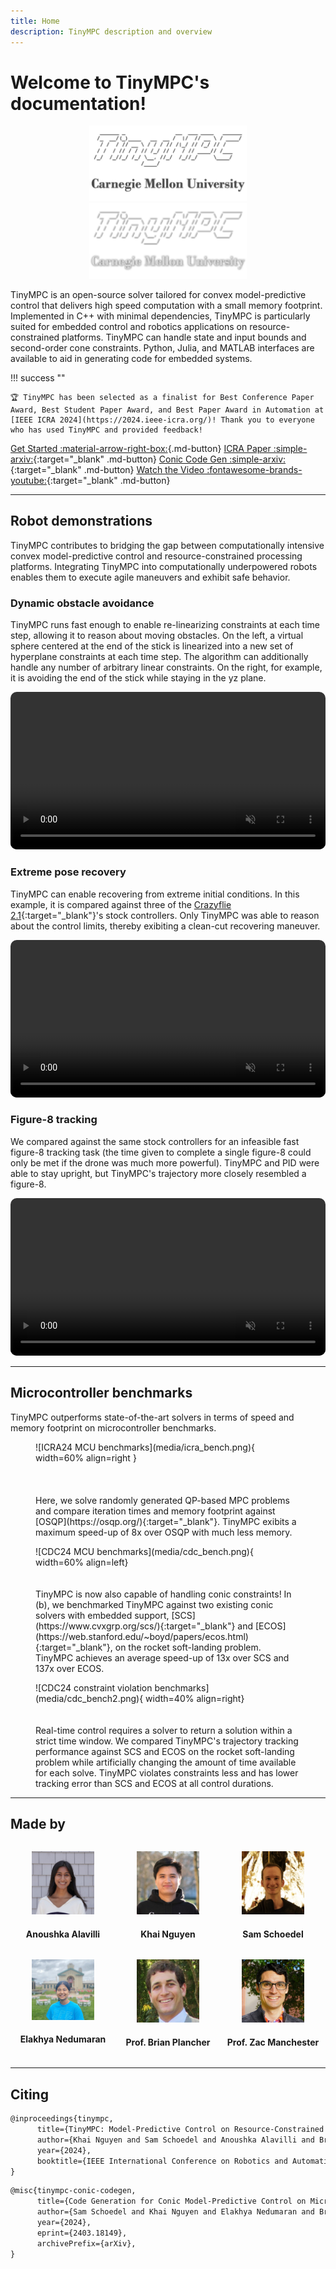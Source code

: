 ```yaml
---
title: Home
description: TinyMPC description and overview
---
```


# Welcome to TinyMPC's documentation!

<p align="center">
  <img width="50%" src="media/lightmode-banner.png#only-light" />
  <img width="50%" src="media/darkmode-banner.png#only-dark" />
</p>

TinyMPC is an open-source solver tailored for convex model-predictive control that delivers high speed computation with a small memory footprint. Implemented in C++ with minimal dependencies, TinyMPC is particularly suited for embedded control and robotics applications on resource-constrained platforms. TinyMPC can handle state and input bounds and second-order cone constraints. Python, Julia, and MATLAB interfaces are available to aid in generating code for embedded systems.

!!! success "" 

    🏆 TinyMPC has been selected as a finalist for Best Conference Paper Award, Best Student Paper Award, and Best Paper Award in Automation at [IEEE ICRA 2024](https://2024.ieee-icra.org/)! Thank you to everyone who has used TinyMPC and provided feedback!

[Get Started :material-arrow-right-box:](get-started/examples.md){.md-button}
[ICRA Paper :simple-arxiv:](https://arxiv.org/abs/2310.16985){:target="_blank" .md-button}
[Conic Code Gen :simple-arxiv:](https://arxiv.org/abs/2403.18149){:target="_blank" .md-button}
[Watch the Video :fontawesome-brands-youtube:](https://www.youtube.com/watch?v=NKOrRyhcr6w){:target="_blank" .md-button}

---

## Robot demonstrations

TinyMPC contributes to bridging the gap between computationally intensive convex model-predictive control and resource-constrained processing platforms. Integrating TinyMPC into computationally underpowered robots enables them to execute agile maneuvers and exhibit safe behavior.

### Dynamic obstacle avoidance

TinyMPC runs fast enough to enable re-linearizing constraints at each time step, allowing it to reason about moving obstacles. On the left, a virtual sphere centered at the end of the stick is linearized into a new set of hyperplane constraints at each time step. The algorithm can additionally handle any number of arbitrary linear constraints. On the right, for example, it is avoiding the end of the stick while staying in the yz plane.

<video width="100%" preload="auto" muted autoplay controls loop style="border: 0px solid #bbb; border-radius: 10px; width: 100%;">
    <source src="media/favoid.mp4" type="video/mp4">
</video>

### Extreme pose recovery

TinyMPC can enable recovering from extreme initial conditions. In this example, it is compared against three of the [Crazyflie 2.1](https://www.bitcraze.io/products/crazyflie-2-1/){:target="_blank"}'s stock controllers. Only TinyMPC was able to reason about the control limits, thereby exibiting a clean-cut recovering maneuver.

<video width="100%" preload="auto" muted autoplay controls loop style="border: 0px solid #bbb; border-radius: 10px; width: 100%;">
    <source src="media/fextreme.mp4" type="video/mp4">
</video>

### Figure-8 tracking

We compared against the same stock controllers for an infeasible fast figure-8 tracking task (the time given to complete a single figure-8 could only be met if the drone was much more powerful). TinyMPC and PID were able to stay upright, but TinyMPC's trajectory more closely resembled a figure-8.

<video width="100%" preload="auto" muted autoplay controls loop style="border: 0px solid #bbb; border-radius: 10px; width: 100%;">
    <source src="media/fig82.mp4" type="video/mp4">
</video>

---

## Microcontroller benchmarks

TinyMPC outperforms state-of-the-art solvers in terms of speed and memory footprint on microcontroller benchmarks. 

<figure markdown="span">
    ![ICRA24 MCU benchmarks](media/icra_bench.png){ width=60% align=right }
    <div style="text-align: left;">
        <br>
        <br>
        <br>
        Here, we solve randomly generated QP-based MPC problems and compare iteration times and memory footprint against [OSQP](https://osqp.org/){:target="_blank"}. TinyMPC exibits a maximum speed-up of 8x over OSQP with much less memory.
        <!-- Because TinyMPC takes advantage of the specific structure of the MPC problem, the amount of data it stores scales linearly instead of quadratically with each dimension. This allows it to store much bigger problems (and solve them much faster) than generic QP solvers such as OSQP. -->
    </div>
</figure>

<figure markdown="span">
    ![CDC24 MCU benchmarks](media/cdc_bench.png){ width=60% align=left}
    <div style="text-align: left;">
        <br>
        <br>
        TinyMPC is now also capable of handling conic constraints! In (b), we benchmarked TinyMPC against two existing conic solvers with embedded support, [SCS](https://www.cvxgrp.org/scs/){:target="_blank"} and [ECOS](https://web.stanford.edu/~boyd/papers/ecos.html){:target="_blank"}, on the rocket soft-landing problem. TinyMPC achieves an average speed-up of 13x over SCS and 137x over ECOS.
        <!-- #gain, because of its lack of generality, TinyMPC is orders of magnitudes faster than SCS and ECOS. -->
    </div>
</figure>

<figure markdown="span">
    ![CDC24 constraint violation benchmarks](media/cdc_bench2.png){ width=40% align=right}
    <div style="text-align: left;">
        <br>
        <br>
        Real-time control requires a solver to return a solution within a strict time window. We compared TinyMPC's trajectory tracking performance against SCS and ECOS on the rocket soft-landing problem while artificially changing the amount of time available for each solve. TinyMPC violates constraints less and has lower tracking error than SCS and ECOS at all control durations.
        <!-- Since it's primary use is in real-time control, we also compared TinyMPC's trajectory tracking performance against SCS and ECOS on the rocket soft-landing problem. These tests assume the controller has $\text{Control Step}$ amount of time (in milliseconds) to solve the problem at every real time step (10 milliseconds). TinyMPC beats ECOS in this real-time task because of its ability to warm start each solve with the previous solution, and it performs more iterations per control step than SCS, allowing it to track the reference trajectory more reliably. -->
    </div>
</figure>

---

## Made by

<div style="display: flex;">
    <div style="flex: 1;">
        <p align="center">
            <a href="https://www.linkedin.com/in/anoushka-alavilli-89586b178/" target="_blank"><img style="border-radius: 0%;" width="60%" src="media/contributors/anoushka_alavilli.jpg" /></a>
        </p>
        <h4 align="center">
            Anoushka Alavilli
        </h4>
        <!-- <h6 align="center">
            Main developer
        </h6> -->
    </div>
    <div style="flex: 1;">
        <p align="center">
            <a href="https://xkhainguyen.github.io/" target="_blank"><img style="border-radius: 0%;" width="60%" src="media/contributors/khai_nguyen.jpg" /></a>
        </p>
        <h4 align="center">
            Khai Nguyen
        </h4>
        <!-- <h6 align="center">
            Main developer
        </h6> -->
    </div>
    <div style="flex: 1;">
        <p align="center">
            <a href="https://samschoedel.com/" target="_blank"><img style="border-radius: 0%;" width="60%" src="media/contributors/sam_schoedel.jpg" /></a>
        </p>
        <h4 align="center">
            Sam Schoedel
        </h4>
        <!-- <h6 align="center">
            Main developer
        </h6> -->
    </div>
</div>


<div style="display: flex;">
    <div style="flex: 1;">
        <p align="center">
            <a href="https://www.linkedin.com/in/elakhya-nedumaran/" target="_blank"><img style="border-radius: 0%;" width="60%" src="media/contributors/elakhya_nedumaran.png" /></a>
        </p>
        <h4 align="center">
            Elakhya Nedumaran
        </h4>
        <!-- <h6 align="center">
            Code generation and interfaces
        </h6> -->
    </div>
    <div style="flex: 1;">
        <p align="center">
            <a href="https://brianplancher.com/" target="_blank"><img style="border-radius: 0%;" width="60%" src="media/contributors/brian_plancher.jpg" /></a>
        </p>
        <h4 align="center">
            Prof. Brian Plancher
        </h4>
        <!-- <h6 align="center">
            Math and advice
        </h6> -->
    </div>
    <div style="flex: 1;">
        <p align="center">
            <a href="https://www.linkedin.com/in/zacmanchester/" target="_blank"><img style="border-radius: 0%;" width="60%" src="media/contributors/zac_manchester.jpg" /></a>
        </p>
        <h4 align="center">
            Prof. Zac Manchester
        </h4>
        <!-- <h6 align="center">
            Math and advice
        </h6> -->
    </div>
</div>

---

## Citing

```latex
@inproceedings{tinympc,
      title={TinyMPC: Model-Predictive Control on Resource-Constrained Microcontrollers}, 
      author={Khai Nguyen and Sam Schoedel and Anoushka Alavilli and Brian Plancher and Zachary Manchester},
      year={2024},
      booktitle={IEEE International Conference on Robotics and Automation (ICRA)},
}
```

```latex
@misc{tinympc-conic-codegen,
      title={Code Generation for Conic Model-Predictive Control on Microcontrollers with TinyMPC}, 
      author={Sam Schoedel and Khai Nguyen and Elakhya Nedumaran and Brian Plancher and Zachary Manchester},
      year={2024},
      eprint={2403.18149},
      archivePrefix={arXiv},
}
```
